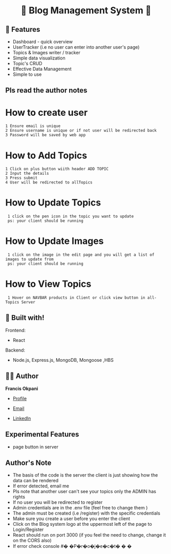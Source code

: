 <h1 align="center">🌟 Blog Management System 🌟</h1>
<p align="center"><Fullstack App built with the MERN stack. It is a fully featured  Blog Management System dashboard with user login and admin login,  topics  & images display . It is created with simplicity and ease of access in mind.></p>

## 🚀 Features

- Dashboard - quick overview
- UserTracker (i.e no user can enter into another user's page)
- Topics & Images writer / tracker
- Simple data visualization
- Topic's CRUD
- Effective Data Management
- Simple to use

## Pls read the author notes

# How to create user

    1 Ensure email is unique
    2 Ensure username is unique or if not user will be redirected back
    3 Password will be saved by web app

# How to Add Topics

    1 Click on plus button wiith header ADD TOPIC
    2 Input the details
    3 Press submit
    4 User will be redirected to allTopics

# How to Update Topics

     1 click on the pen icon in the topic you want to update
     ps: your client should be running

# How to Update Images

     1 click on the image in the edit page and you will get a list of images to update from
     ps: your client should be running

# How to View Topics

     1 Hover on NAVBAR products in Client or click view button in all-Topics Server

## 👷 Built with!

Frontend:

- React

Backend:

- Node.js, Express.js, MongoDB, Mongoose ,HBS

## 🧑🏻 Author

**Francis Okpani**

- [Profile](https://github.com/pablo-codes)

- [Email](mailto:francisokpani570@gmail.com?subject=Hi%20from%20<repo-email> "Hi!")

- [LinkedIn](https://www.linkedin.com/in/francis-okpani)

## Experimental Features

- page button in server

## Author's Note

- The basis of the code is the server the client is just showing how the data can be rendered
- If error detected, email me
- Pls note that another user can't see your topics only the ADMIN has rights
- If no user you will be redirected to register
- Admin credentials are in the .env file (feel free to change them )
- The admin must be created (i.e /register) with the specific credentials 
- Make sure you create a user before you enter the client
- Click on the Blog system logo at the uppermost left of the page to Login/Register
- React should run on port 3000 (if you feel the need to change, change it on the CORS also) 
- If error check console
  #� �P�r�o�j�e�c�t�
  �
  �
